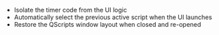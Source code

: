 * Isolate the timer code from the UI logic
* Automatically select the previous active script when the UI launches
* Restore the QScripts window layout when closed and re-opened